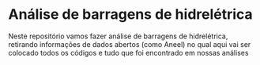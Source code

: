 # Análise de barragens de hidrelétrica

Neste repositório vamos fazer análise de barragens de hidrelétrica, retirando informações de dados abertos (como Aneel) no qual 
aqui vai ser colocado todos os códigos e tudo que foi encontrado em nossas análises
